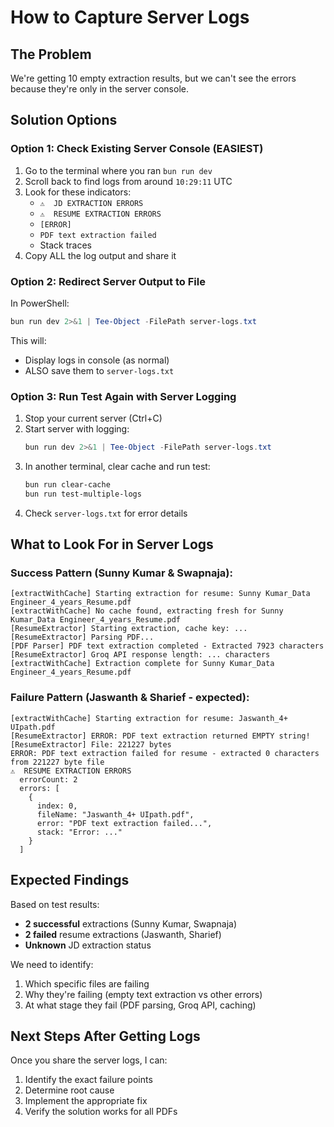# How to Capture Server Logs

## The Problem
We're getting 10 empty extraction results, but we can't see the errors because they're only in the server console.

## Solution Options

### Option 1: Check Existing Server Console (EASIEST)
1. Go to the terminal where you ran `bun run dev`
2. Scroll back to find logs from around `10:29:11` UTC
3. Look for these indicators:
   - `⚠️  JD EXTRACTION ERRORS`
   - `⚠️  RESUME EXTRACTION ERRORS`
   - `[ERROR]`
   - `PDF text extraction failed`
   - Stack traces
4. Copy ALL the log output and share it

### Option 2: Redirect Server Output to File
In PowerShell:
```powershell
bun run dev 2>&1 | Tee-Object -FilePath server-logs.txt
```

This will:
- Display logs in console (as normal)
- ALSO save them to `server-logs.txt`

### Option 3: Run Test Again with Server Logging
1. Stop your current server (Ctrl+C)
2. Start server with logging:
   ```powershell
   bun run dev 2>&1 | Tee-Object -FilePath server-logs.txt
   ```
3. In another terminal, clear cache and run test:
   ```powershell
   bun run clear-cache
   bun run test-multiple-logs
   ```
4. Check `server-logs.txt` for error details

## What to Look For in Server Logs

### Success Pattern (Sunny Kumar & Swapnaja):
```
[extractWithCache] Starting extraction for resume: Sunny Kumar_Data Engineer_4_years_Resume.pdf
[extractWithCache] No cache found, extracting fresh for Sunny Kumar_Data Engineer_4_years_Resume.pdf
[ResumeExtractor] Starting extraction, cache key: ...
[ResumeExtractor] Parsing PDF...
[PDF Parser] PDF text extraction completed - Extracted 7923 characters
[ResumeExtractor] Groq API response length: ... characters
[extractWithCache] Extraction complete for Sunny Kumar_Data Engineer_4_years_Resume.pdf
```

### Failure Pattern (Jaswanth & Sharief - expected):
```
[extractWithCache] Starting extraction for resume: Jaswanth_4+ UIpath.pdf
[ResumeExtractor] ERROR: PDF text extraction returned EMPTY string!
[ResumeExtractor] File: 221227 bytes
ERROR: PDF text extraction failed for resume - extracted 0 characters from 221227 byte file
⚠️  RESUME EXTRACTION ERRORS
  errorCount: 2
  errors: [
    {
      index: 0,
      fileName: "Jaswanth_4+ UIpath.pdf",
      error: "PDF text extraction failed...",
      stack: "Error: ..."
    }
  ]
```

## Expected Findings

Based on test results:
- **2 successful** extractions (Sunny Kumar, Swapnaja)
- **2 failed** resume extractions (Jaswanth, Sharief)
- **Unknown** JD extraction status

We need to identify:
1. Which specific files are failing
2. Why they're failing (empty text extraction vs other errors)
3. At what stage they fail (PDF parsing, Groq API, caching)

## Next Steps After Getting Logs

Once you share the server logs, I can:
1. Identify the exact failure points
2. Determine root cause
3. Implement the appropriate fix
4. Verify the solution works for all PDFs
